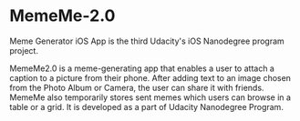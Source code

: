 # MemeMe-2.0
 Meme Generator iOS App is the third Udacity's iOS Nanodegree program project.
 
MemeMe2.0 is a meme-generating app that enables a user to attach a caption to a picture from their phone. After adding text to an image chosen from the Photo Album or Camera, the user can share it with friends. MemeMe also temporarily stores sent memes which users can browse in a table or a grid. It is developed as a part of Udacity Nanodegree Program.
